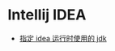 # Intellij IDEA

* [指定 idea 运行时使用的 jdk](https://intellij-support.jetbrains.com/hc/en-us/articles/206544879-Selecting-the-JDK-version-the-IDE-will-run-under)



